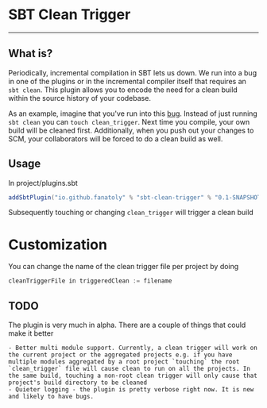# SBT Clean Trigger #

-------------------------------------------------------------------------------

## What is? ##

Periodically, incremental compilation in SBT lets us down. We run into
a bug in one of the plugins or in the incremental compiler itself that
requires an `sbt clean`. This plugin allows you to encode the need for
a clean build within the source history of your codebase.

As an example, imagine that you've run into this
[bug](https://github.com/sbt/sbt-protobuf/pull/20). Instead of just
running `sbt clean` you can `touch clean_trigger`. Next time you
compile, your own build will be cleaned first. Additionally, when you
push out your changes to SCM, your collaborators will be forced to do
a clean build as well.

## Usage ##

In project/plugins.sbt

```scala
addSbtPlugin("io.github.fanatoly" % "sbt-clean-trigger" % "0.1-SNAPSHOT") 
```

Subsequently touching or changing `clean_trigger` will trigger a clean build

# Customization #

You can change the name of the clean trigger file per project by doing

```scala
cleanTriggerFile in triggeredClean := filename
```

## TODO ##

The plugin is very much in alpha. There are a couple of things that could make it better

    - Better multi module support. Currently, a clean trigger will work on the current project or the aggregated projects e.g. if you have multiple modules aggregated by a root project `touching` the root `clean_trigger` file will cause clean to run on all the projects. In the same build, touching a non-root clean trigger will only cause that project's build directory to be cleaned
	- Quieter logging - the plugin is pretty verbose right now. It is new and likely to have bugs.

